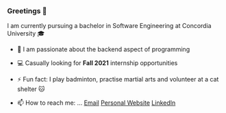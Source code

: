 ### Greetings 👋



I am currently pursuing a bachelor in Software Engineering at Concordia University :mortar_board:



- 🌱 I am passionate about the backend aspect of programming
- 💻 Casually looking for **Fall 2021** internship opportunities
- ⚡ Fun fact: I play badminton, practise martial arts and volunteer at a cat shelter :cat:


- 📫 How to reach me: ...
[Email](mailto:tysonpham96@gmail.com)
[Personal Website](https://flowcv.me/og1xro1v4qvdaf6vq6sr26mb6v)
[LinkedIn](https://www.linkedin.com/in/tysonlpham/)

